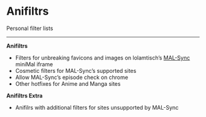 # Anifiltrs
Personal filter lists

-------------

**Anifiltrs**
* Filters for unbreaking favicons and images on lolamtisch’s [MAL-Sync](https://github.com/lolamtisch/MALSync) miniMal iframe
* Cosmetic filters for MAL-Sync’s supported sites
* Allow MAL-Sync’s episode check on chrome
* Other hotfixes for Anime and Manga sites

**Anifiltrs Extra**
* Anifilrs with additional filters for sites unsupported by MAL-Sync
